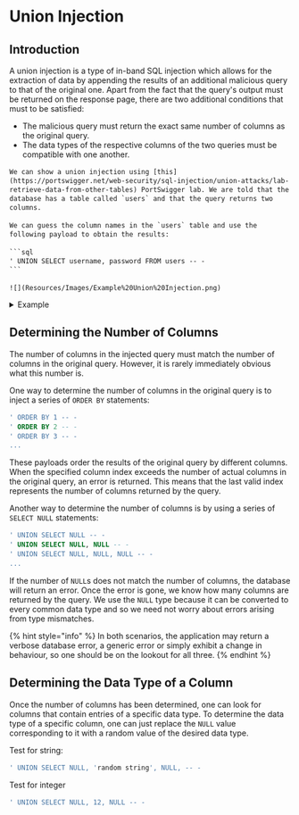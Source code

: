 # Union Injection

## Introduction

A union injection is a type of in-band SQL injection which allows for the extraction of data by appending the results of an additional malicious query to that of the original one. Apart from the fact that the query's output must be returned on the response page, there are two additional conditions that must to be satisfied:

* The malicious query must return the exact same number of columns as the original query.
* The data types of the respective columns of the two queries must be compatible with one another.

````admonish
We can show a union injection using [this](https://portswigger.net/web-security/sql-injection/union-attacks/lab-retrieve-data-from-other-tables) PortSwigger lab. We are told that the database has a table called `users` and that the query returns two columns.

We can guess the column names in the `users` table and use the following payload to obtain the results:

```sql
' UNION SELECT username, password FROM users -- -
```

![](Resources/Images/Example%20Union%20Injection.png)

````

<details>

<summary>Example</summary>

We can show a union injection using [this](https://portswigger.net/web-security/sql-injection/union-attacks/lab-retrieve-data-from-other-tables) PortSwigger lab. We are told that the database has a table called `users` and that the query returns two columns.

We can guess the column names in the `users` table and use the following payload to obtain the results:

```sql
' UNION SELECT username, password FROM users -- -
```

<img src="../../../.gitbook/assets/Example Union Injection.png" alt="" data-size="original">

</details>

## Determining the Number of Columns

The number of columns in the injected query must match the number of columns in the original query. However, it is rarely immediately obvious what this number is.

One way to determine the number of columns in the original query is to inject a series of `ORDER BY` statements:

```sql
' ORDER BY 1 -- -
' ORDER BY 2 -- -
' ORDER BY 3 -- -
...
```

These payloads order the results of the original query by different columns. When the specified column index exceeds the number of actual columns in the original query, an error is returned. This means that the last valid index represents the number of columns returned by the query.

Another way to determine the number of columns is by using a series of `SELECT NULL` statements:

```sql
' UNION SELECT NULL -- -
' UNION SELECT NULL, NULL -- -
' UNION SELECT NULL, NULL, NULL -- -
...
```

If the number of `NULL`s does not match the number of columns, the database will return an error. Once the error is gone, we know how many columns are returned by the query. We use the `NULL` type because it can be converted to every common data type and so we need not worry about errors arising from type mismatches.

{% hint style="info" %}
In both scenarios, the application may return a verbose database error, a generic error or simply exhibit a change in behaviour, so one should be on the lookout for all three.
{% endhint %}

## Determining the Data Type of a Column

Once the number of columns has been determined, one can look for columns that contain entries of a specific data type. To determine the data type of a specific column, one can just replace the `NULL` value corresponding to it with a random value of the desired data type.

Test for string:

```sql
' UNION SELECT NULL, 'random string', NULL, -- -
```

Test for integer

```sql
' UNION SELECT NULL, 12, NULL -- -
```
